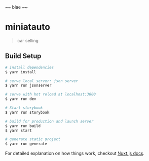 ~~ blae ~~

# miniatauto

> car selling

## Build Setup

``` bash
# install dependencies
$ yarn install

# serve local server: json server
$ yarn run jsonserver

# serve with hot reload at localhost:3000
$ yarn run dev

# Start storybook
$ yarn run storybook

# build for production and launch server
$ yarn run build
$ yarn start

# generate static project
$ yarn run generate
```

For detailed explanation on how things work, checkout [Nuxt.js docs](https://nuxtjs.org).
